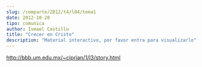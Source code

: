 ```yaml
---
slug: /comparte/2012/t4/l04/tema1
date: 2012-10-20
tipo: comunica
author: Ismael Castillo
title: "Crecer en Cristo"
description: "Material interactivo, por favor entra para visualizarlo"
---
```


http://bbb.um.edu.mx/~ciprian/1/l3/story.html
